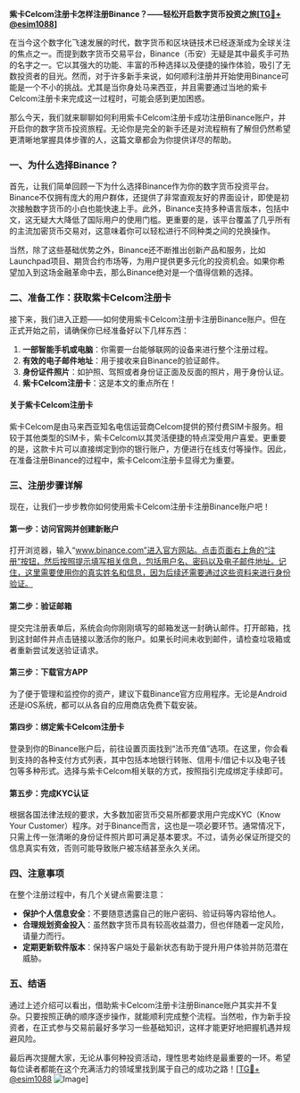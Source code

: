 **紫卡Celcom注册卡怎样注册Binance？——轻松开启数字货币投资之旅[[TG💪+ @esim1088](https://t.me/s/esim1088)]**

在当今这个数字化飞速发展的时代，数字货币和区块链技术已经逐渐成为全球关注的焦点之一。而提到数字货币交易平台，Binance（币安）无疑是其中最炙手可热的名字之一。它以其强大的功能、丰富的币种选择以及便捷的操作体验，吸引了无数投资者的目光。然而，对于许多新手来说，如何顺利注册并开始使用Binance可能是一个不小的挑战。尤其是当你身处马来西亚，并且需要通过当地的紫卡Celcom注册卡来完成这一过程时，可能会感到更加困惑。

那么今天，我们就来聊聊如何利用紫卡Celcom注册卡成功注册Binance账户，并开启你的数字货币投资旅程。无论你是完全的新手还是对流程稍有了解但仍然希望更清晰地掌握具体步骤的人，这篇文章都会为你提供详尽的帮助。

### 一、为什么选择Binance？

首先，让我们简单回顾一下为什么选择Binance作为你的数字货币投资平台。Binance不仅拥有庞大的用户群体，还提供了非常直观友好的界面设计，即使是初次接触数字货币的小白也能快速上手。此外，Binance支持多种语言版本，包括中文，这无疑大大降低了国际用户的使用门槛。更重要的是，该平台覆盖了几乎所有的主流加密货币交易对，这意味着你可以轻松进行不同种类之间的兑换操作。

当然，除了这些基础优势之外，Binance还不断推出创新产品和服务，比如Launchpad项目、期货合约市场等，为用户提供更多元化的投资机会。如果你希望加入到这场金融革命中去，那么Binance绝对是一个值得信赖的选择。

### 二、准备工作：获取紫卡Celcom注册卡

接下来，我们进入正题——如何使用紫卡Celcom注册卡注册Binance账户。但在正式开始之前，请确保你已经准备好以下几样东西：

1. **一部智能手机或电脑**：你需要一台能够联网的设备来进行整个注册过程。
2. **有效的电子邮件地址**：用于接收来自Binance的验证邮件。
3. **身份证件照片**：如护照、驾照或者身份证正面及反面的照片，用于身份认证。
4. **紫卡Celcom注册卡**：这是本文的重点所在！

#### 关于紫卡Celcom注册卡

紫卡Celcom是由马来西亚知名电信运营商Celcom提供的预付费SIM卡服务。相较于其他类型的SIM卡，紫卡Celcom以其灵活便捷的特点深受用户喜爱。更重要的是，这款卡片可以直接绑定到你的银行账户，方便进行在线支付等操作。因此，在准备注册Binance的过程中，紫卡Celcom注册卡显得尤为重要。

### 三、注册步骤详解

现在，让我们一步步教你如何使用紫卡Celcom注册卡注册Binance账户吧！

#### 第一步：访问官网并创建新账户

打开浏览器，输入“www.binance.com”进入官方网站。点击页面右上角的“注册”按钮，然后按照提示填写相关信息，包括用户名、密码以及电子邮件地址。记住，这里需要使用你的真实姓名和信息，因为后续还需要通过这些资料来进行身份验证。

#### 第二步：验证邮箱

提交完注册表单后，系统会向你刚刚填写的邮箱发送一封确认邮件。打开邮箱，找到这封邮件并点击链接以激活你的账户。如果长时间未收到邮件，请检查垃圾箱或者重新尝试发送验证请求。

#### 第三步：下载官方APP

为了便于管理和监控你的资产，建议下载Binance官方应用程序。无论是Android还是iOS系统，都可以从各自的应用商店免费下载安装。

#### 第四步：绑定紫卡Celcom注册卡

登录到你的Binance账户后，前往设置页面找到“法币充值”选项。在这里，你会看到支持的各种支付方式列表，其中包括本地银行转账、信用卡/借记卡以及电子钱包等多种形式。选择与紫卡Celcom相关联的方式，按照指引完成绑定手续即可。

#### 第五步：完成KYC认证

根据各国法律法规的要求，大多数加密货币交易所都要求用户完成KYC（Know Your Customer）程序。对于Binance而言，这也是一项必要环节。通常情况下，只需上传一张清晰的身份证件照片即可满足基本要求。不过，请务必保证所提交的信息真实有效，否则可能导致账户被冻结甚至永久关闭。

### 四、注意事项

在整个注册过程中，有几个关键点需要注意：

- **保护个人信息安全**：不要随意透露自己的账户密码、验证码等内容给他人。
- **合理规划资金投入**：虽然数字货币具有较高收益潜力，但也伴随着一定风险，请量力而行。
- **定期更新软件版本**：保持客户端处于最新状态有助于提升用户体验并防范潜在威胁。

### 五、结语

通过上述介绍可以看出，借助紫卡Celcom注册卡注册Binance账户其实并不复杂。只要按照正确的顺序逐步操作，就能顺利完成整个流程。当然啦，作为新手投资者，在正式参与交易前最好多学习一些基础知识，这样才能更好地把握机遇并规避风险。

最后再次提醒大家，无论从事何种投资活动，理性思考始终是最重要的一环。希望每位读者都能在这个充满活力的领域里找到属于自己的成功之路！[[TG💪+ @esim1088](https://t.me/s/esim1088) ![Image](https://i.postimg.cc/4NQfJmqS/Snipaste-2025-05-13-00-14-12.png)]